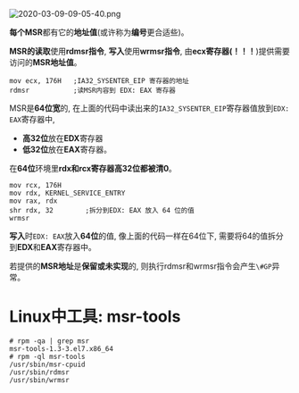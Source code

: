 
![2020-03-09-09-05-40.png](./images/2020-03-09-09-05-40.png)

**每个MSR**都有它的**地址值**(或许称为**编号**更合适些)。

**MSR的读取**使用**rdmsr指令**, **写入**使用**wrmsr指令**, 由**ecx寄存器(！！！**)提供需要访问的**MSR地址值**。

```assembly
mov ecx, 176H   ;IA32_SYSENTER_EIP 寄存器的地址
rdmsr           ;读MSR内容到 EDX: EAX 寄存器
```

MSR是**64位宽**的, 在上面的代码中读出来的`IA32_SYSENTER_EIP`寄存器值放到`EDX: EAX`寄存器中, 
- **高32位**放在**EDX**寄存器
- **低32位**放在**EAX**寄存器。

在**64位**环境里**rdx和rcx寄存器高32位都被清0**。

```assembly
mov rcx, 176H
mov rdx, KERNEL_SERVICE_ENTRY
mov rax, rdx
shr rdx, 32        ;拆分到EDX: EAX 放入 64 位的值
wrmsr
```

**写入**时`EDX: EAX`放入**64位**的值, 像上面的代码一样在64位下, 需要将64的值拆分到**EDX**和**EAX**寄存器中。

若提供的**MSR地址**是**保留或未实现**的, 则执行rdmsr和wrmsr指令会产生`\#GP`异常。

# Linux中工具: msr-tools

```
# rpm -qa | grep msr
msr-tools-1.3-3.el7.x86_64
# rpm -ql msr-tools
/usr/sbin/msr-cpuid
/usr/sbin/rdmsr
/usr/sbin/wrmsr
```